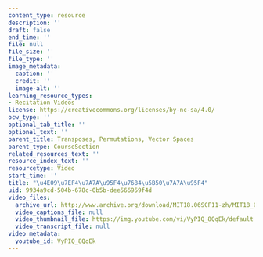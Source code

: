 ```yaml
---
content_type: resource
description: ''
draft: false
end_time: ''
file: null
file_size: ''
file_type: ''
image_metadata:
  caption: ''
  credit: ''
  image-alt: ''
learning_resource_types:
- Recitation Videos
license: https://creativecommons.org/licenses/by-nc-sa/4.0/
ocw_type: ''
optional_tab_title: ''
optional_text: ''
parent_title: Transposes, Permutations, Vector Spaces
parent_type: CourseSection
related_resources_text: ''
resource_index_text: ''
resourcetype: Video
start_time: ''
title: "\u4E09\u7EF4\u7A7A\u95F4\u7684\u5B50\u7A7A\u95F4"
uid: 9934a9cd-504b-678c-0b5b-dee566959f4d
video_files:
  archive_url: http://www.archive.org/download/MIT18.06SCF11-zh/MIT18_06SC_110607_L3_zh-hans-cmn_300k.mp4
  video_captions_file: null
  video_thumbnail_file: https://img.youtube.com/vi/VyPIQ_8QqEk/default.jpg
  video_transcript_file: null
video_metadata:
  youtube_id: VyPIQ_8QqEk
---
```

